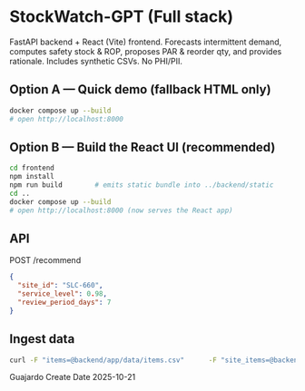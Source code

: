 # StockWatch-GPT (Full stack)

FastAPI backend + React (Vite) frontend. Forecasts intermittent demand, computes safety stock & ROP, proposes PAR & reorder qty, and provides rationale. Includes synthetic CSVs. No PHI/PII.

## Option A — Quick demo (fallback HTML only)
```bash
docker compose up --build
# open http://localhost:8000
```

## Option B — Build the React UI (recommended)
```bash
cd frontend
npm install
npm run build        # emits static bundle into ../backend/static
cd ..
docker compose up --build
# open http://localhost:8000 (now serves the React app)
```

## API
POST /recommend
```json
{
  "site_id": "SLC-660",
  "service_level": 0.98,
  "review_period_days": 7
}
```

## Ingest data
```bash
curl -F "items=@backend/app/data/items.csv"      -F "site_items=@backend/app/data/site_items.csv"      -F "usage=@backend/app/data/usage.csv"      http://localhost:8000/ingest
```

Guajardo Create Date 2025-10-21
